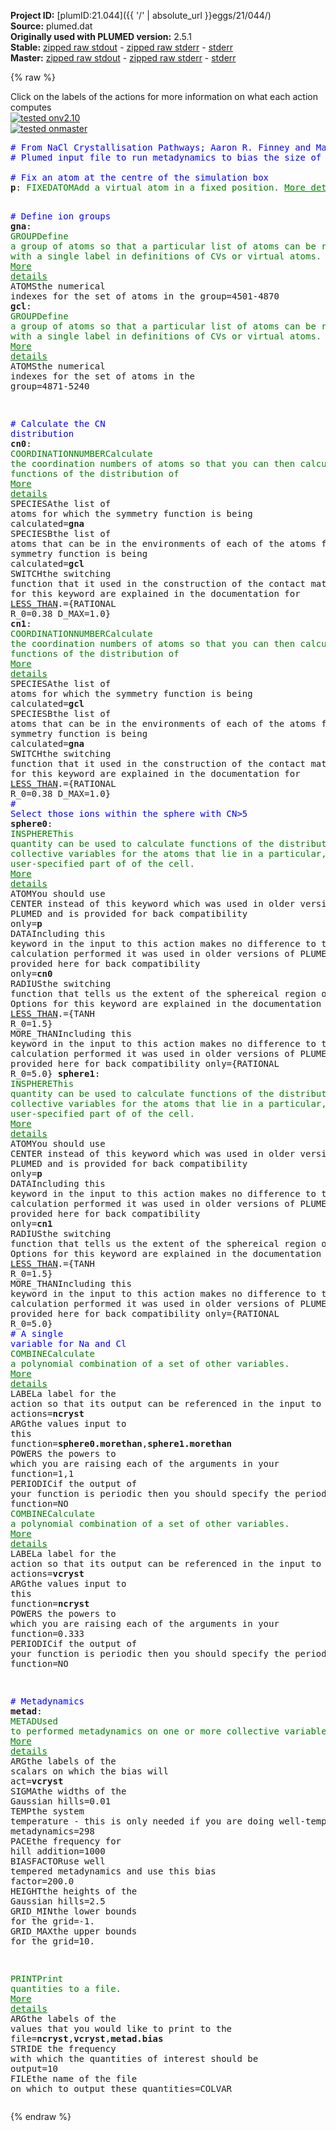 **Project ID:** [plumID:21.044]({{ '/' | absolute_url }}eggs/21/044/)  
**Source:** plumed.dat  
**Originally used with PLUMED version:** 2.5.1  
**Stable:** [zipped raw stdout](plumed.dat.plumed.stdout.txt.zip) - [zipped raw stderr](plumed.dat.plumed.stderr.txt.zip) - [stderr](plumed.dat.plumed.stderr)  
**Master:** [zipped raw stdout](plumed.dat.plumed_master.stdout.txt.zip) - [zipped raw stderr](plumed.dat.plumed_master.stderr.txt.zip) - [stderr](plumed.dat.plumed_master.stderr)  

{% raw %}
<div class="plumedpreheader">
<div class="headerInfo" id="value_details_data/plumed.dat"> Click on the labels of the actions for more information on what each action computes </div>
<div class="containerBadge">
<div class="headerBadge"><a href="plumed.dat.plumed.stderr"><img src="https://img.shields.io/badge/v2.10-passing-green.svg" alt="tested onv2.10" /></a></div>
<div class="headerBadge"><a href="plumed.dat.plumed_master.stderr"><img src="https://img.shields.io/badge/master-passing-green.svg" alt="tested onmaster" /></a></div>
</div>
</div>
<pre class="plumedlisting">
<span style="color:blue" class="comment"># From NaCl Crystallisation Pathways; Aaron R. Finney and Matteo Salvalaglio</span>
<span style="color:blue" class="comment"># Plumed input file to run metadynamics to bias the size of NaCl clusters around a point in the centre of solution</span>
<br/><span style="color:blue" class="comment"># Fix an atom at the centre of the simulation box</span>
<b name="data/plumed.datp" onclick='showPath("data/plumed.dat","data/plumed.datp","data/plumed.datp","brown")'>p</b>: <span class="plumedtooltip" style="color:green">FIXEDATOM<span class="right">Add a virtual atom in a fixed position. <a href="https://www.plumed.org/doc-master/user-doc/html/FIXEDATOM" style="color:green">More details</a><i></i></span></span> <span class="plumedtooltip">AT<span class="right">coordinates of the virtual atom<i></i></span></span>=2.,2.,2.

<span style="color:blue" class="comment"># Define ion groups</span>
<span style="display:none;" id="data/plumed.datp">The FIXEDATOM action with label <b>p</b> calculates something</span><b name="data/plumed.datgna" onclick='showPath("data/plumed.dat","data/plumed.datgna","data/plumed.datgna","brown")'>gna</b>: <span class="plumedtooltip" style="color:green">GROUP<span class="right">Define a group of atoms so that a particular list of atoms can be referenced with a single label in definitions of CVs or virtual atoms. <a href="https://www.plumed.org/doc-master/user-doc/html/GROUP" style="color:green">More details</a><i></i></span></span> <span class="plumedtooltip">ATOMS<span class="right">the numerical indexes for the set of atoms in the group<i></i></span></span>=4501-4870
<span style="display:none;" id="data/plumed.datgna">The GROUP action with label <b>gna</b> calculates something</span><b name="data/plumed.datgcl" onclick='showPath("data/plumed.dat","data/plumed.datgcl","data/plumed.datgcl","brown")'>gcl</b>: <span class="plumedtooltip" style="color:green">GROUP<span class="right">Define a group of atoms so that a particular list of atoms can be referenced with a single label in definitions of CVs or virtual atoms. <a href="https://www.plumed.org/doc-master/user-doc/html/GROUP" style="color:green">More details</a><i></i></span></span> <span class="plumedtooltip">ATOMS<span class="right">the numerical indexes for the set of atoms in the group<i></i></span></span>=4871-5240

<span style="color:blue" class="comment"># Calculate the CN distribution</span>
<span style="display:none;" id="data/plumed.datgcl">The GROUP action with label <b>gcl</b> calculates something</span><b name="data/plumed.datcn0" onclick='showPath("data/plumed.dat","data/plumed.datcn0","data/plumed.datcn0","brown")'>cn0</b>:  <span class="plumedtooltip" style="color:green">COORDINATIONNUMBER<span class="right">Calculate the coordination numbers of atoms so that you can then calculate functions of the distribution of <a href="https://www.plumed.org/doc-master/user-doc/html/COORDINATIONNUMBER" style="color:green">More details</a><i></i></span></span> <span class="plumedtooltip">SPECIESA<span class="right">the list of atoms for which the symmetry function is being calculated<i></i></span></span>=<b name="data/plumed.datgna">gna</b> <span class="plumedtooltip">SPECIESB<span class="right">the list of atoms that can be in the environments of each of the atoms for which the symmetry function is being calculated<i></i></span></span>=<b name="data/plumed.datgcl">gcl</b> <span class="plumedtooltip">SWITCH<span class="right">the switching function that it used in the construction of the contact matrix. Options for this keyword are explained in the documentation for <a href="https://www.plumed.org/doc-master/user-doc/html/LESS_THAN">LESS_THAN</a>.<i></i></span></span>={RATIONAL R_0=0.38 D_MAX=1.0} 
<span style="display:none;" id="data/plumed.datcn0">The COORDINATIONNUMBER action with label <b>cn0</b> calculates the following quantities:<table  align="center" frame="void" width="95%" cellpadding="5%"><tr><td width="5%"><b> Quantity </b>  </td><td><b> Description </b> </td></tr><tr><td width="5%">cn0.value</td><td>the coordination numbers of the specified atoms</td></tr></table></span><b name="data/plumed.datcn1" onclick='showPath("data/plumed.dat","data/plumed.datcn1","data/plumed.datcn1","brown")'>cn1</b>:  <span class="plumedtooltip" style="color:green">COORDINATIONNUMBER<span class="right">Calculate the coordination numbers of atoms so that you can then calculate functions of the distribution of <a href="https://www.plumed.org/doc-master/user-doc/html/COORDINATIONNUMBER" style="color:green">More details</a><i></i></span></span> <span class="plumedtooltip">SPECIESA<span class="right">the list of atoms for which the symmetry function is being calculated<i></i></span></span>=<b name="data/plumed.datgcl">gcl</b> <span class="plumedtooltip">SPECIESB<span class="right">the list of atoms that can be in the environments of each of the atoms for which the symmetry function is being calculated<i></i></span></span>=<b name="data/plumed.datgna">gna</b> <span class="plumedtooltip">SWITCH<span class="right">the switching function that it used in the construction of the contact matrix. Options for this keyword are explained in the documentation for <a href="https://www.plumed.org/doc-master/user-doc/html/LESS_THAN">LESS_THAN</a>.<i></i></span></span>={RATIONAL R_0=0.38 D_MAX=1.0}
<br/><span style="color:blue" class="comment"># Select those ions within the sphere with CN&gt;5</span>
<span style="display:none;" id="data/plumed.datcn1">The COORDINATIONNUMBER action with label <b>cn1</b> calculates the following quantities:<table  align="center" frame="void" width="95%" cellpadding="5%"><tr><td width="5%"><b> Quantity </b>  </td><td><b> Description </b> </td></tr><tr><td width="5%">cn1.value</td><td>the coordination numbers of the specified atoms</td></tr></table></span><b name="data/plumed.datsphere0" onclick='showPath("data/plumed.dat","data/plumed.datsphere0","data/plumed.datsphere0","brown")'>sphere0</b>: <span class="plumedtooltip" style="color:green">INSPHERE<span class="right">This quantity can be used to calculate functions of the distribution of collective variables for the atoms that lie in a particular, user-specified part of of the cell. <a href="https://www.plumed.org/doc-master/user-doc/html/INSPHERE" style="color:green">More details</a><i></i></span></span> <span class="plumedtooltip">ATOM<span class="right">You should use CENTER instead of this keyword which was used in older versions of PLUMED and is provided for back compatibility only<i></i></span></span>=<b name="data/plumed.datp">p</b> <span class="plumedtooltip">DATA<span class="right">Including this keyword in the input to this action makes no difference to the calculation performed it was used in older versions of PLUMED and is provided here for back compatibility only<i></i></span></span>=<b name="data/plumed.datcn0">cn0</b> <span class="plumedtooltip">RADIUS<span class="right">the switching function that tells us the extent of the sphereical region of interest. Options for this keyword are explained in the documentation for <a href="https://www.plumed.org/doc-master/user-doc/html/LESS_THAN">LESS_THAN</a>.<i></i></span></span>={TANH R_0=1.5}  <span class="plumedtooltip">MORE_THAN<span class="right">Including this keyword in the input to this action makes no difference to the calculation performed it was used in older versions of PLUMED and is provided here for back compatibility only<i></i></span></span>={RATIONAL R_0=5.0}
<span style="display:none;" id="data/plumed.datsphere0">The INSPHERE action with label <b>sphere0</b> calculates the following quantities:<table  align="center" frame="void" width="95%" cellpadding="5%"><tr><td width="5%"><b> Quantity </b>  </td><td><b> Description </b> </td></tr><tr><td width="5%">sphere0.value</td><td>sum of values of input CVs in regin of interest</td></tr><tr><td width="5%">sphere0.morethan</td><td>the number of cvs in the region of interest that are more than a certain threshold</td></tr></table></span><b name="data/plumed.datsphere1" onclick='showPath("data/plumed.dat","data/plumed.datsphere1","data/plumed.datsphere1","brown")'>sphere1</b>: <span class="plumedtooltip" style="color:green">INSPHERE<span class="right">This quantity can be used to calculate functions of the distribution of collective variables for the atoms that lie in a particular, user-specified part of of the cell. <a href="https://www.plumed.org/doc-master/user-doc/html/INSPHERE" style="color:green">More details</a><i></i></span></span> <span class="plumedtooltip">ATOM<span class="right">You should use CENTER instead of this keyword which was used in older versions of PLUMED and is provided for back compatibility only<i></i></span></span>=<b name="data/plumed.datp">p</b> <span class="plumedtooltip">DATA<span class="right">Including this keyword in the input to this action makes no difference to the calculation performed it was used in older versions of PLUMED and is provided here for back compatibility only<i></i></span></span>=<b name="data/plumed.datcn1">cn1</b> <span class="plumedtooltip">RADIUS<span class="right">the switching function that tells us the extent of the sphereical region of interest. Options for this keyword are explained in the documentation for <a href="https://www.plumed.org/doc-master/user-doc/html/LESS_THAN">LESS_THAN</a>.<i></i></span></span>={TANH R_0=1.5}  <span class="plumedtooltip">MORE_THAN<span class="right">Including this keyword in the input to this action makes no difference to the calculation performed it was used in older versions of PLUMED and is provided here for back compatibility only<i></i></span></span>={RATIONAL R_0=5.0}
<br/><span style="color:blue" class="comment"># A single variable for Na and Cl</span>
<span style="display:none;" id="data/plumed.datsphere1">The INSPHERE action with label <b>sphere1</b> calculates the following quantities:<table  align="center" frame="void" width="95%" cellpadding="5%"><tr><td width="5%"><b> Quantity </b>  </td><td><b> Description </b> </td></tr><tr><td width="5%">sphere1.value</td><td>sum of values of input CVs in regin of interest</td></tr><tr><td width="5%">sphere1.morethan</td><td>the number of cvs in the region of interest that are more than a certain threshold</td></tr></table></span><span class="plumedtooltip" style="color:green">COMBINE<span class="right">Calculate a polynomial combination of a set of other variables. <a href="https://www.plumed.org/doc-master/user-doc/html/COMBINE" style="color:green">More details</a><i></i></span></span>  <span class="plumedtooltip">LABEL<span class="right">a label for the action so that its output can be referenced in the input to other actions<i></i></span></span>=<b name="data/plumed.datncryst" onclick='showPath("data/plumed.dat","data/plumed.datncryst","data/plumed.datncryst","brown")'>ncryst</b> <span class="plumedtooltip">ARG<span class="right">the values input to this function<i></i></span></span>=<b name="data/plumed.datsphere0">sphere0.morethan</b>,<b name="data/plumed.datsphere1">sphere1.morethan</b> <span class="plumedtooltip">POWERS<span class="right"> the powers to which you are raising each of the arguments in your function<i></i></span></span>=1,1 <span class="plumedtooltip">PERIODIC<span class="right">if the output of your function is periodic then you should specify the periodicity of the function<i></i></span></span>=NO
<span style="display:none;" id="data/plumed.datncryst">The COMBINE action with label <b>ncryst</b> calculates the following quantities:<table  align="center" frame="void" width="95%" cellpadding="5%"><tr><td width="5%"><b> Quantity </b>  </td><td><b> Description </b> </td></tr><tr><td width="5%">ncryst.value</td><td>a linear combination</td></tr></table></span><span class="plumedtooltip" style="color:green">COMBINE<span class="right">Calculate a polynomial combination of a set of other variables. <a href="https://www.plumed.org/doc-master/user-doc/html/COMBINE" style="color:green">More details</a><i></i></span></span>  <span class="plumedtooltip">LABEL<span class="right">a label for the action so that its output can be referenced in the input to other actions<i></i></span></span>=<b name="data/plumed.datvcryst" onclick='showPath("data/plumed.dat","data/plumed.datvcryst","data/plumed.datvcryst","brown")'>vcryst</b> <span class="plumedtooltip">ARG<span class="right">the values input to this function<i></i></span></span>=<b name="data/plumed.datncryst">ncryst</b> <span class="plumedtooltip">POWERS<span class="right"> the powers to which you are raising each of the arguments in your function<i></i></span></span>=0.333 <span class="plumedtooltip">PERIODIC<span class="right">if the output of your function is periodic then you should specify the periodicity of the function<i></i></span></span>=NO

<span style="color:blue" class="comment"># Metadynamics</span>
<span style="display:none;" id="data/plumed.datvcryst">The COMBINE action with label <b>vcryst</b> calculates the following quantities:<table  align="center" frame="void" width="95%" cellpadding="5%"><tr><td width="5%"><b> Quantity </b>  </td><td><b> Description </b> </td></tr><tr><td width="5%">vcryst.value</td><td>a linear combination</td></tr></table></span><b name="data/plumed.datmetad" onclick='showPath("data/plumed.dat","data/plumed.datmetad","data/plumed.datmetad","brown")'>metad</b>: <span class="plumedtooltip" style="color:green">METAD<span class="right">Used to performed metadynamics on one or more collective variables. <a href="https://www.plumed.org/doc-master/user-doc/html/METAD" style="color:green">More details</a><i></i></span></span> <span class="plumedtooltip">ARG<span class="right">the labels of the scalars on which the bias will act<i></i></span></span>=<b name="data/plumed.datvcryst">vcryst</b> <span class="plumedtooltip">SIGMA<span class="right">the widths of the Gaussian hills<i></i></span></span>=0.01 <span class="plumedtooltip">TEMP<span class="right">the system temperature - this is only needed if you are doing well-tempered metadynamics<i></i></span></span>=298 <span class="plumedtooltip">PACE<span class="right">the frequency for hill addition<i></i></span></span>=1000 <span class="plumedtooltip">BIASFACTOR<span class="right">use well tempered metadynamics and use this bias factor<i></i></span></span>=200.0 <span class="plumedtooltip">HEIGHT<span class="right">the heights of the Gaussian hills<i></i></span></span>=2.5 <span class="plumedtooltip">GRID_MIN<span class="right">the lower bounds for the grid<i></i></span></span>=-1. <span class="plumedtooltip">GRID_MAX<span class="right">the upper bounds for the grid<i></i></span></span>=10.


<span style="display:none;" id="data/plumed.datmetad">The METAD action with label <b>metad</b> calculates the following quantities:<table  align="center" frame="void" width="95%" cellpadding="5%"><tr><td width="5%"><b> Quantity </b>  </td><td><b> Description </b> </td></tr><tr><td width="5%">metad.bias</td><td>the instantaneous value of the bias potential</td></tr></table></span><span class="plumedtooltip" style="color:green">PRINT<span class="right">Print quantities to a file. <a href="https://www.plumed.org/doc-master/user-doc/html/PRINT" style="color:green">More details</a><i></i></span></span> <span class="plumedtooltip">ARG<span class="right">the labels of the values that you would like to print to the file<i></i></span></span>=<b name="data/plumed.datncryst">ncryst</b>,<b name="data/plumed.datvcryst">vcryst</b>,<b name="data/plumed.datmetad">metad.bias</b> <span class="plumedtooltip">STRIDE<span class="right"> the frequency with which the quantities of interest should be output<i></i></span></span>=10 <span class="plumedtooltip">FILE<span class="right">the name of the file on which to output these quantities<i></i></span></span>=COLVAR
</pre>
{% endraw %}
